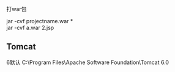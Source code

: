 

打war包

jar -cvf projectname.war *  
jar -cvf a.war 2.jsp

## Tomcat
6默认 C:\Program Files\Apache Software Foundation\Tomcat 6.0

